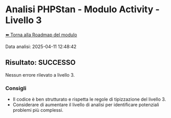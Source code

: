 # Analisi PHPStan - Modulo Activity - Livello 3

[⬅️ Torna alla Roadmap del modulo](../roadmap.md)


Data analisi: 2025-04-11 12:48:42

## Risultato: SUCCESSO

Nessun errore rilevato a livello 3.

### Consigli

- Il codice è ben strutturato e rispetta le regole di tipizzazione del livello 3.
- Considerare di aumentare il livello di analisi per identificare potenziali problemi più complessi.
